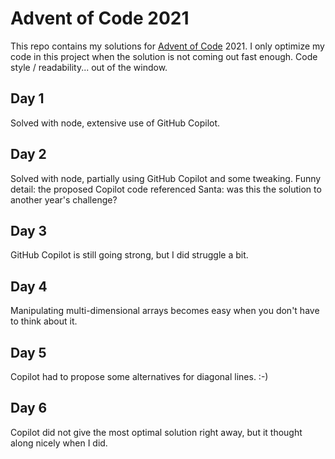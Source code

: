 # Advent of Code 2021

This repo contains my solutions for [Advent of Code](https://adventofcode.com/) 2021. I only optimize my code in this project when the solution is not coming out fast enough. Code style / readability... out of the window.

## Day 1

Solved with node, extensive use of GitHub Copilot.

## Day 2

Solved with node, partially using GitHub Copilot and some tweaking. Funny detail: the proposed Copilot code referenced Santa: was this the solution to another year's challenge?

## Day 3

GitHub Copilot is still going strong, but I did struggle a bit.

## Day 4

Manipulating multi-dimensional arrays becomes easy when you don't have to think about it.

## Day 5

Copilot had to propose some alternatives for diagonal lines. :-)

## Day 6

Copilot did not give the most optimal solution right away, but it thought along nicely when I did.
